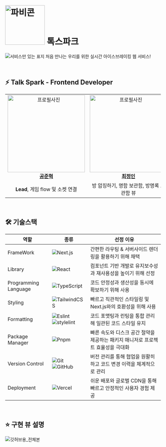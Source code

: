 # <img src="https://github.com/user-attachments/assets/8d5048b2-69b5-4f62-bf99-1c0f959b3b5b" width="128" height="128" alt="파비콘"> 톡스파크

![서비스만 있는 표지](https://github.com/user-attachments/assets/4ec42e16-883a-4265-affa-99684e8a9aec)
처음 만나는 우리를 위한 실시간 아이스브레이킹 웹 서비스!



</br>

<h2> ⚡️ Talk Spark - Frontend Developer </h2>

<table align="center">
    <tr align="center">
      <td style="min-width: 150px;">
            <a href="https://github.com/ocahs9">
              <img src="https://avatars.githubusercontent.com/u/155794105?v=4" width="250" height="250" alt="프로필사진">
              <br />
              <b>공준혁</b>
            </a>
        </td>
      <td style="min-width: 150px;">
            <a href="https://github.com/Cuyqo">
              <img src="https://avatars.githubusercontent.com/u/144602200?v=4" width="250" height="250" alt="프로필사진">
              <br />
              <b>최정인</b>
            </a>
        </td>
      <td style="min-width: 150px;">
            <a href="https://github.com/boogiewooki02">
              <img src="https://avatars.githubusercontent.com/u/128466405?v=4" width="250" height="250" alt="프로필사진">
              <br />
              <b>김동욱</b>
            </a>
        </td>
    </tr>
    <tr align="center">
       <td>
            <b>Lead</b>, 게임 flow 및 소켓 연결<br/>
      </td>
       <td>
            방 압징하기, 명함 보관함, 방명록 보관함 뷰 <br/>
      </td>
       <td>
            온보딩, 메인홈, 방 개설하기 뷰 <br/>
      </td>

</table>

</br>

<h2> 🛠 기술스택 </h2>

   <div align="center">

| 역할                 | 종류                 | 선정 이유                                                                                                                                                                                                                                                                               
| -------------------- | ------------- | ------------------- |
| FrameWork              | ![Next.js](https://img.shields.io/badge/Next.js-000000?style=for-the-badge&logo=Next.js&logoColor=white) |                                                                                                                                                                                                          간편한 라우팅 & 서버사이드 렌더링을 활용하기 위해 채택
| Library              | ![React](https://img.shields.io/badge/React-61DAFB?style=for-the-badge&logo=React&logoColor=black) |                                                                                                                                                                                                          컴포넌트 기반 개발로 유지보수성과 재사용성을 높이기 위해 선정 
| Programming Language | ![TypeScript](https://img.shields.io/badge/TypeScript-3178C6?style=for-the-badge&logo=TypeScript&logoColor=white) |                                                                                                                                                                                            코드 안정성과 생산성을 동시에 확보하기 위해 사용 
| Styling              | ![TailwindCSS](https://img.shields.io/badge/Tailwind_CSS-06B6D4?style=for-the-badge&logo=TailwindCSS&logoColor=black) |                                                                                                                                                                                         빠르고 직관적인 스타일링 및 Next.js와의 호환성을 위해 사용
| Formatting           | ![Eslint](https://img.shields.io/badge/eslint-4B32C3?style=for-the-badge&logo=eslint&logoColor=fff) ![stylelint](https://img.shields.io/badge/stylelint-263238?style=for-the-badge&logo=stylelint&logoColor=fff)  | 코드 포맷팅과 린팅을 통합 관리해 일관된 코드 스타일 유지
| Package Manager      | ![Pnpm](https://img.shields.io/badge/pnpm-F69220.svg?style=for-the-badge&logo=pnpm&logoColor=white)   | 빠른 속도와 디스크 공간 절약을 제공하는 패키지 매니저로 프로젝트 효율성을 극대화
| Version Control      | ![Git](https://img.shields.io/badge/git-%23F05033.svg?style=for-the-badge&logo=git&logoColor=white) ![GitHub](https://img.shields.io/badge/github-%23121011.svg?style=for-the-badge&logo=github&logoColor=white)                                                                                                                | 버전 관리를 통해 협업을 원활히 하고 코드 변경 이력을 체계적으로 관리
| Deployment           | ![Vercel](https://img.shields.io/badge/Vercel-000000?style=for-the-badge&logo=vercel&logoColor=white)                                                                                                                                                                                                                           |쉬운 배포와 글로벌 CDN을 통해 빠르고 안정적인 사용자 경험 제공

</div>
<br/>
<h2>⭐️ 구현 뷰 설명</h2>

![깃허브용_전체본](https://github.com/user-attachments/assets/f900be63-2345-47df-9a07-7d76ebc6e487)


